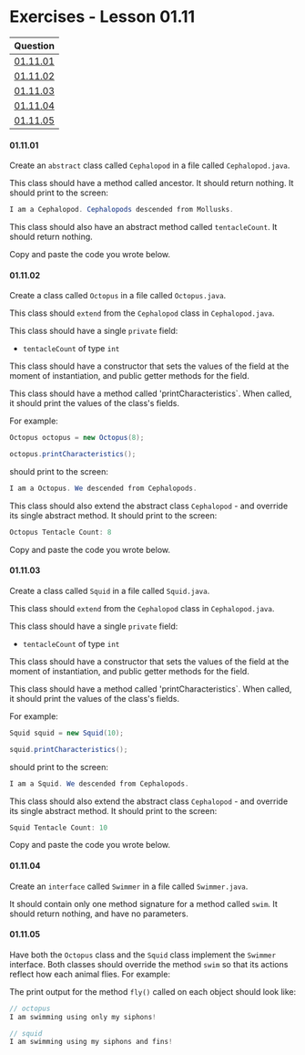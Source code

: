 # Exercises - Lesson 01.11

|Question|
|:-:|
|[01.11.01](https://github.com/joinpursuit/AC-Android/blob/master/cohort_5.4/unit_01/exercises/exercises_01_11_abstract_classes.md#011101)|
|[01.11.02](https://github.com/joinpursuit/AC-Android/blob/master/cohort_5.4/unit_01/exercises/exercises_01_11_abstract_classes.md#011102)|
|[01.11.03](https://github.com/joinpursuit/AC-Android/blob/master/cohort_5.4/unit_01/exercises/exercises_01_11_abstract_classes.md#011103)|
|[01.11.04](https://github.com/joinpursuit/AC-Android/blob/master/cohort_5.4/unit_01/exercises/exercises_01_11_abstract_classes.md#011104)|
|[01.11.05](https://github.com/joinpursuit/AC-Android/blob/master/cohort_5.4/unit_01/exercises/exercises_01_11_abstract_classes.md#011105)|

#### 01.11.01

Create an `abstract` class called `Cephalopod` in a file called `Cephalopod.java`.

This class should have a method called ancestor. It should return nothing. It should print to the screen:

```java
I am a Cephalopod. Cephalopods descended from Mollusks.
```

This class should also have an abstract method called `tentacleCount`. It should return nothing.

Copy and paste the code you wrote below.

#### 01.11.02

Create a class called `Octopus` in a file called `Octopus.java`.

This class should `extend` from the `Cephalopod` class in `Cephalopod.java`.

This class should have a single `private` field:

* `tentacleCount` of type `int`

This class should have a constructor that sets the values of the field at the moment of instantiation, and public getter methods for the field. 

This class should have a method called 'printCharacteristics`. When called, it should print the values of the class's fields.

For example:

```java
Octopus octopus = new Octopus(8);

octopus.printCharacteristics();
```

should print to the screen:

```java
I am a Octopus. We descended from Cephalopods.
```

This class should also extend the abstract class `Cephalopod` - and override its single abstract method. It should print to the screen:

```java
Octopus Tentacle Count: 8
```

Copy and paste the code you wrote below.
 
#### 01.11.03

Create a class called `Squid` in a file called `Squid.java`.

This class should `extend` from the `Cephalopod` class in `Cephalopod.java`.

This class should have a single `private` field:

* `tentacleCount` of type `int`

This class should have a constructor that sets the values of the field at the moment of instantiation, and public getter methods for the field. 

This class should have a method called 'printCharacteristics`. When called, it should print the values of the class's fields.

For example:

```java
Squid squid = new Squid(10);

squid.printCharacteristics();
```

should print to the screen:

```java
I am a Squid. We descended from Cephalopods.
```

This class should also extend the abstract class `Cephalopod` - and override its single abstract method. It should print to the screen:

```java
Squid Tentacle Count: 10
```

Copy and paste the code you wrote below.

#### 01.11.04

Create an `interface` called `Swimmer` in a file called `Swimmer.java`.

It should contain only one method signature for a method called `swim`. It should return nothing, and have no parameters.

#### 01.11.05

Have both the `Octopus` class and the `Squid` class implement the `Swimmer` interface. Both classes should override the method `swim` so that its actions reflect how each animal flies. For example:

The print output for the method `fly()` called on each object should look like:

```java
// octopus
I am swimming using only my siphons!

// squid
I am swimming using my siphons and fins!
```
